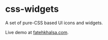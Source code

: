 # css-widgets
A set of pure-CSS based UI icons and widgets.

Live demo at [fatehkhalsa.com](http://fatehkhalsa.com).
